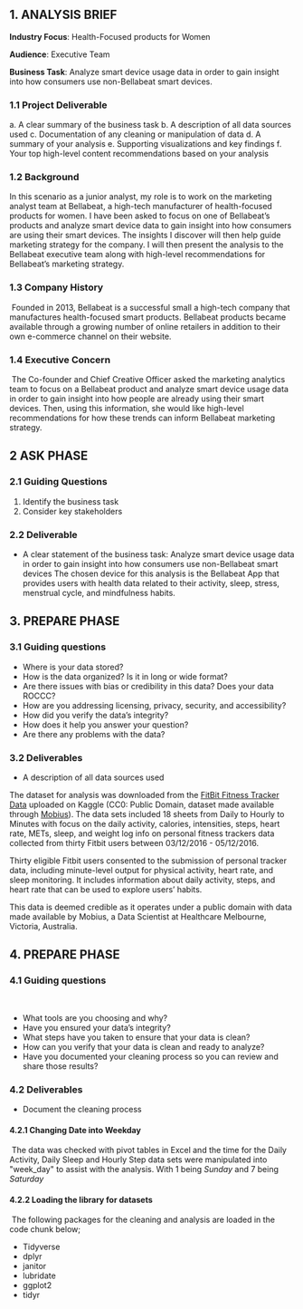 ## 1. ANALYSIS BRIEF

**Industry Focus**: Health-Focused products for Women

**Audience**: Executive Team

**Business Task**: Analyze smart device usage data in order to gain insight into how consumers use non-Bellabeat smart devices.
### 1.1 Project Deliverable

a.	A clear summary of the business task
b.	A description of all data sources used
c.	Documentation of any cleaning or manipulation of data
d.	A summary of your analysis
e.	Supporting visualizations and key findings
f.	Your top high-level content recommendations based on your analysis

### 1.2 Background

In this scenario as a junior analyst, my role is to work on the marketing analyst team at Bellabeat, a high-tech manufacturer of health-focused products for women. I have been asked to focus on one of Bellabeat’s products and analyze smart device data to gain insight into how consumers are using their smart devices.
The insights I discover will then help guide marketing strategy for the company. I will then present the analysis to the Bellabeat executive team along with high-level recommendations for Bellabeat’s marketing strategy.
### 1.3 Company History
​
Founded in 2013, Bellabeat is a successful small a high-tech company that manufactures health-focused smart products.
Bellabeat products became available through a growing number of online retailers in addition to their own e-commerce channel on their website.
​
### 1.4 Executive Concern
​
The Co-founder and Chief Creative Officer asked the marketing analytics team to focus on a Bellabeat product and analyze smart device usage data in order to gain insight into how people are already using their smart devices. 
Then, using this information, she would like high-level recommendations for how these trends can inform Bellabeat marketing strategy. 
​
## 2 ASK PHASE
### 2.1 Guiding Questions

1. Identify the business task
2. Consider key stakeholders

### 2.2 Deliverable

* A clear statement of the business task: Analyze smart device usage data in order to gain insight into how consumers use non-Bellabeat smart devices
The chosen device for this analysis is the Bellabeat App that provides users with health data related to their activity, sleep, stress,
menstrual cycle, and mindfulness habits.

## 3. PREPARE PHASE
### 3.1 Guiding questions

* Where is your data stored?
* How is the data organized? Is it in long or wide format?
* Are there issues with bias or credibility in this data? Does your data ROCCC?
* How are you addressing licensing, privacy, security, and accessibility?
* How did you verify the data’s integrity?
* How does it help you answer your question?
* Are there any problems with the data?

### 3.2 Deliverables 

* A description of all data sources used

The dataset for analysis was downloaded from the [FitBit Fitness Tracker Data](https://www.kaggle.com/datasets/arashnic/fitbit) uploaded on Kaggle (CC0: Public Domain, dataset made available through [Mobius](https://www.kaggle.com/arashnic)). 
The data sets included 18 sheets from Daily to Hourly to Minutes with focus on the daily activity, calories, intensities, steps, heart rate, METs, sleep, and weight log info on personal fitness trackers data collected from thirty Fitbit users between 03/12/2016 - 05/12/2016. 

Thirty eligible Fitbit users consented to the submission of personal
tracker data, including minute-level output for physical activity, heart rate, and sleep monitoring. It includes information about daily activity, steps, and heart rate that can be used to explore users’ habits.

This data is deemed credible as it operates under a public domain with data made available by Mobius, a Data Scientist at Healthcare Melbourne, Victoria, Australia. 

## 4. PREPARE PHASE
### 4.1 Guiding questions
​
* What tools are you choosing and why?
* Have you ensured your data’s integrity?
* What steps have you taken to ensure that your data is clean?
* How can you verify that your data is clean and ready to analyze?
* Have you documented your cleaning process so you can review and share those results?
​
### 4.2 Deliverables
* Document the cleaning process
​
#### 4.2.1 Changing Date into Weekday
​
The data was checked with pivot tables in Excel and the time for the Daily Activity, Daily Sleep and Hourly Step data sets were manipulated into "week_day" to assist with the analysis. With 1 being *Sunday* and 7 being *Saturday*
​
#### 4.2.2 Loading the library for datasets
​
The following packages for the cleaning and analysis are loaded in the code chunk below; 
​
* Tidyverse
* dplyr
* janitor
* lubridate
* ggplot2
* tidyr

